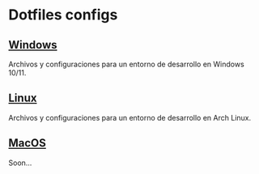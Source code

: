 # Dotfiles configs

## [Windows](/windows/README.md)

Archivos y configuraciones para un entorno de desarrollo en Windows 10/11.

## [Linux](/linux/README.md)

Archivos y configuraciones para un entorno de desarrollo en Arch Linux.

## [MacOS](/mac/README.md)

Soon...
